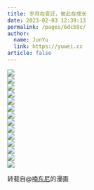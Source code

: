 ```yaml
---
title: 岁月在变迁，彼此在成长
date: 2023-02-03 12:39:13
permalink: /pages/6dcb9c/
author: 
  name: JunYu
  link: https://yuwei.cc
article: false
---
```

![](https://pic.yuwei.cc/time-flew/time_01.jpg)  
![](https://pic.yuwei.cc/time-flew/time_02.jpg)  
![](https://pic.yuwei.cc/time-flew/time_03.jpg)  
![](https://pic.yuwei.cc/time-flew/time_04.jpg)  
![](https://pic.yuwei.cc/time-flew/time_05.jpg)  
![](https://pic.yuwei.cc/time-flew/time_06.jpg)  
![](https://pic.yuwei.cc/time-flew/time_07.jpg)  
![](https://pic.yuwei.cc/time-flew/time_08.jpg)  
![](https://pic.yuwei.cc/time-flew/time_09.jpg)  
![](https://pic.yuwei.cc/time-flew/time_10.jpg)  
![](https://pic.yuwei.cc/time-flew/time_11.jpg)  
![](https://pic.yuwei.cc/time-flew/time_12.jpg)  
![](https://pic.yuwei.cc/time-flew/time_13.jpg)  
![](https://pic.yuwei.cc/time-flew/time_14.jpg)

转载自@[喃东尼](https://weibo.com/zld8)的漫画